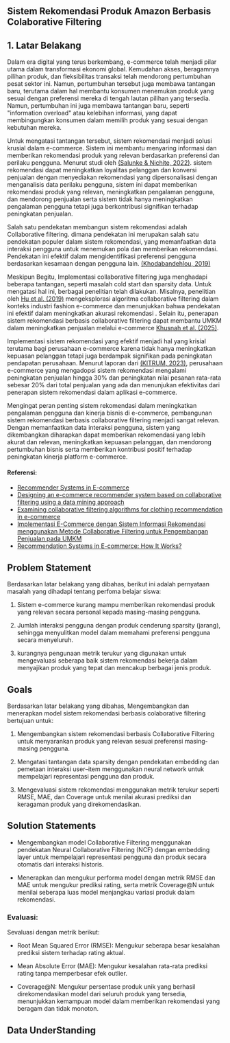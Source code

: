 ## **Sistem Rekomendasi Produk Amazon Berbasis Colaborative Filtering**

## **1. Latar Belakang**

Dalam era digital yang terus berkembang, e-commerce telah menjadi pilar utama dalam transformasi ekonomi global. Kemudahan akses, beragamnya pilihan produk, dan fleksibilitas transaksi telah mendorong pertumbuhan pesat sektor ini. Namun, pertumbuhan tersebut juga membawa tantangan baru, terutama dalam hal membantu konsumen menemukan produk yang sesuai dengan preferensi mereka di tengah lautan pilihan yang tersedia. Namun, pertumbuhan ini juga membawa tantangan baru, seperti "information overload" atau kelebihan informasi, yang dapat membingungkan konsumen dalam memilih produk yang sesuai dengan kebutuhan mereka.

Untuk mengatasi tantangan tersebut, sistem rekomendasi menjadi solusi krusial dalam e-commerce. Sistem ini membantu menyaring informasi dan memberikan rekomendasi produk yang relevan berdasarkan preferensi dan perilaku pengguna. Menurut studi oleh [(Salunke & Nichite, 2022)](https://arxiv.org/abs/2212.13910). sistem rekomendasi dapat meningkatkan loyalitas pelanggan dan konversi penjualan dengan menyediakan rekomendasi yang dipersonalisasi dengan menganalisis data perilaku pengguna, sistem ini dapat memberikan rekomendasi produk yang relevan, meningkatkan pengalaman pengguna, dan mendorong penjualan serta sistem tidak hanya meningkatkan pengalaman pengguna tetapi juga berkontribusi signifikan terhadap peningkatan penjualan.

Salah satu pendekatan membangun sistem rekomendasi adalah Collaborative filtering. dimana pendekatan ini merupakan salah satu pendekatan populer dalam sistem rekomendasi, yang memanfaatkan data interaksi pengguna untuk menemukan pola dan memberikan rekomendasi. Pendekatan ini efektif dalam mengidentifikasi preferensi pengguna berdasarkan kesamaan dengan pengguna lain. [(Khodabandehlou, 2019)](https://www.inderscienceonline.com/doi/abs/10.1504/IJBIS.2019.101582)

Meskipun Begitu, Implementasi collaborative filtering juga menghadapi beberapa tantangan, seperti masalah cold start dan sparsity data. Untuk mengatasi hal ini, berbagai penelitian telah dilakukan. Misalnya, penelitian oleh [Hu et al. (2019)](https://journals.sagepub.com/doi/abs/10.1177/0040517518801200) mengeksplorasi algoritma collaborative filtering dalam konteks industri fashion e-commerce dan menunjukkan bahwa pendekatan ini efektif dalam meningkatkan akurasi rekomendasi . Selain itu, penerapan sistem rekomendasi berbasis collaborative filtering dapat membantu UMKM dalam meningkatkan penjualan melalui e-commerce [Khusnah et al. (2025)](https://ejournal.undip.ac.id/index.php/jsinbis/article/view/68333).

Implementasi sistem rekomendasi yang efektif menjadi hal yang krisial terutama bagi perusahaan e-commerce karena tidak hanya meningkatkan kepuasan pelanggan tetapi juga berdampak signifikan pada peningkatan pendapatan perusahaan. Menurut laporan dari [(KITRUM, 2023)](https://kitrum.com/blog/recommendation-systems-in-e-commerce-how-it-works), perusahaan e-commerce yang mengadopsi sistem rekomendasi mengalami peningkatan penjualan hingga 30% dan peningkatan nilai pesanan rata-rata sebesar 20% dari total penjualan yang ada dan menunjukan efektivitas dari penerapan sistem rekomendasi dalam aplikasi e-commerce.

Mengingat peran penting sistem rekomendasi dalam meningkatkan pengalaman pengguna dan kinerja bisnis di e-commerce, pembangunan sistem rekomendasi berbasis collaborative filtering menjadi sangat relevan. Dengan memanfaatkan data interaksi pengguna, sistem yang dikembangkan diharapkan  dapat memberikan rekomendasi yang lebih akurat dan relevan, meningkatkan kepuasan pelanggan, dan mendorong pertumbuhan bisnis serta memberikan kontribusi positif terhadap peningkatan kinerja platform e-commerce.

#### **Referensi:**

- [Recommender Systems in E-commerce](https://arxiv.org/abs/2212.13910)
- [Designing an e-commerce recommender system based on collaborative filtering using a data mining approach](https://www.inderscienceonline.com/doi/abs/10.1504/IJBIS.2019.101582)
- [Examining collaborative filtering algorithms for clothing recommendation in e-commerce](https://journals.sagepub.com/doi/abs/10.1177/0040517518801200)
- [Implementasi E-Commerce dengan Sistem Informasi Rekomendasi menggunakan Metode Collaborative Filtering untuk Pengembangan Penjualan pada UMKM](https://ejournal.undip.ac.id/index.php/jsinbis/article/view/68333)
- [Recommendation Systems in E-commerce: How It Works?](https://kitrum.com/blog/recommendation-systems-in-e-commerce-how-it-works/)

## **Problem Statement**

Berdasarkan latar belakang yang dibahas, berikut ini adalah pernyataan masalah yang dihadapi tentang perfoma belajar siswa:

1. Sistem e-commerce kurang mampu memberikan rekomendasi produk yang relevan secara personal kepada masing-masing pengguna.

2. Jumlah interaksi pengguna dengan produk cenderung sparsity (jarang), sehingga menyulitkan model dalam memahami preferensi pengguna secara menyeluruh.

3. kurangnya pengunaan metrik terukur yang digunakan untuk mengevaluasi seberapa baik sistem rekomendasi bekerja dalam menyajikan produk yang tepat dan mencakup berbagai jenis produk.

## **Goals**

Berdasarkan latar belakang yang dibahas, Mengembangkan dan menerapkan model sistem rekomendasi berbasis colaborative filtering bertujuan untuk:

1. Mengembangkan sistem rekomendasi berbasis Collaborative Filtering untuk menyarankan produk yang relevan sesuai preferensi masing-masing pengguna.

2. Mengatasi tantangan data sparsity dengan pendekatan embedding dan pemetaan interaksi user–item menggunakan neural network untuk mempelajari representasi pengguna dan produk.

3. Mengevaluasi sistem rekomendasi menggunakan metrik terukur seperti RMSE, MAE, dan Coverage untuk menilai akurasi prediksi dan keragaman produk yang direkomendasikan.

## **Solution Statements**

- Mengembangkan model Collaborative Filtering menggunakan pendekatan Neural Collaborative Filtering (NCF) dengan embedding layer untuk mempelajari representasi pengguna dan produk secara otomatis dari interaksi historis.

- Menerapkan dan mengukur performa model dengan metrik RMSE dan MAE untuk mengukur prediksi rating, serta metrik Coverage@N untuk menilai seberapa luas model menjangkau variasi produk dalam rekomendasi.

### **Evaluasi:**

Sevaluasi dengan metrik berikut:

- Root Mean Squared Error (RMSE): Mengukur seberapa besar kesalahan prediksi sistem terhadap rating aktual.

- Mean Absolute Error (MAE): Mengukur kesalahan rata-rata prediksi rating tanpa memperbesar efek outlier.

- Coverage@N: Mengukur persentase produk unik yang berhasil direkomendasikan model dari seluruh produk yang tersedia, menunjukkan kemampuan model dalam memberikan rekomendasi yang beragam dan tidak monoton.

## **Data UnderStanding**
